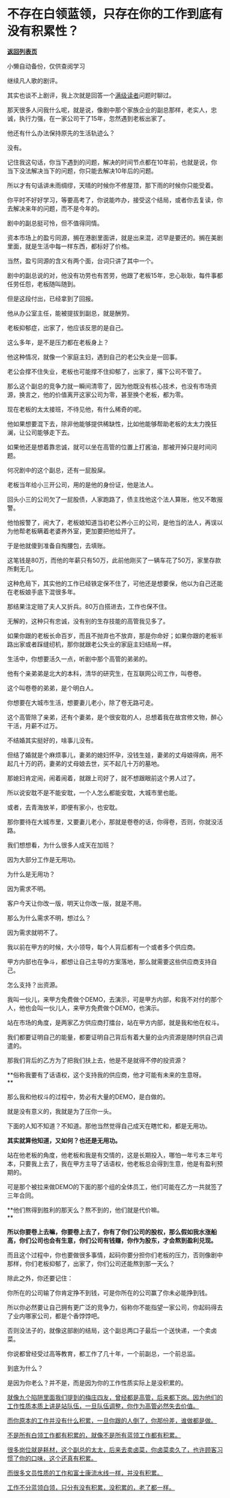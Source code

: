 # 不存在白领蓝领，只存在你的工作到底有没有积累性？

[**返回列表页**](/gzh/记忆承载3)

小懒自动备份，仅供查阅学习

继续凡人歌的剧评。

其实也谈不上剧评，我上次就是回答一个[满级读者](http://mp.weixin.qq.com/s?__biz=MzkwMzQ1MzczOQ==&mid=2247484189&idx=1&sn=149fe7658babb1b93bffe59e4d02e465&chksm=c0974e59f7e0c74f63da8663994a27f09612a74e625cccda6a2a93dd419fc830e885d51d8993&scene=21#wechat_redirect)问题时聊过。  

那天很多人问我什么呢，就是说，像剧中那个家族企业的副总那样，老实人，忠诚，执行力强，在一家公司干了15年，忽然遇到老板出家了。  

他还有什么办法保持原先的生活轨迹么？  

没有。  

记住我这句话，你当下遇到的问题，解决的时间节点都在10年前，也就是说，你当下没法解决当下的问题，你只能去解决10年后的问题。

所以才有句话讲未雨绸缪，天晴的时候你不修屋顶，那下雨的时候你只能受着。  

你平时不好好学习，等要高考了，你说能咋办，接受这个结局，或者你去复读，你去解决来年的问题，而不是今年的。

剧中的副总挺可怜，但不值得同情。  

资本市场上的盈亏同源，搁在港剧里面讲，就是出来混，迟早是要还的。搁在美剧里面，就是生活中每一样东西，都标好了价格。

当然，盈亏同源的含义有两个面，台词只讲了其中一个。

剧中的副总说的对，他没有功劳也有苦劳，他跟了老板15年，忠心耿耿，每件事都任劳任怨，老板随叫随到。  

但是这段付出，已经拿到了回报。  

他从办公室主任，能被提拔到副总，就是酬劳。

老板抑郁症，出家了，他应该反思的是自己。  

这么多年，是不是压力都在老板身上？  

他这种情况，就像一个家庭主妇，遇到自己的老公失业是一回事。  

老公会撑不住失业，老板也可能撑不住抑郁了，出家了，撂下公司不管了。  

那么这个副总的竞争力就一瞬间清零了，因为他既没有核心技术，也没有市场资源，换言之，他的价值离开这家公司为零，甚至换个老板，都为零。  

现在老板的太太接班，不待见他，有什么稀奇的呢。  

他如果想要混下去，除非他能够提供稀缺性，比如他能够帮助老板的太太力挽狂澜，让公司能够走下去。  

如果他还是想着靠忠诚，就可以坐在高管的位置上打酱油，那被开掉只是时间问题。

何况剧中的这个副总，还有一屁股屎。  

老板当年给小三开公司，用的是他的身份证，他是法人。

回头小三的公司欠了一屁股债，人家跑路了，债主找他这个法人算账，他又不敢报警。

他怕报警了，闹大了，老板娘知道当初老公养小三的公司，是他当的法人，再误以为他帮老板瞒着老婆养外室，更加要把他给开了。

于是他就傻到准备自掏腰包，去填账。

这笔钱是80万，而他的年薪只有50万，此前他刚买了一辆车花了50万，家里存款所剩无几。

这种危局下，其实他的工作已经铁定保不住了，可他还是想要保，他以为自己还能在老板娘手底下混很多年。  

那结果注定赔了夫人又折兵。80万白搭进去，工作也保不住。  

无解的，这种只有忠诚，没有别的生存技能的高管我见多了。  

如果你跟的老板长命百岁，而且不抛弃也不放弃，那是你命好；如果你跟的老板半路出家或者踩缝纫机，那你就跟老公失业的家庭主妇结局一样。  

生活中，你想要活久一点，听剧中那个高管的弟弟的。

他有个亲弟弟是北大的本科，清华的研究生，在互联网公司工作，叫卷卷。

这个叫卷卷的弟弟，是个明白人。

你想要在大城市生活，想要妻儿老小，除了卷无路可走。  

这个高管除了亲弟，还有个妻弟，是个很安耽的人，总想着我在故宫修文物，醉心干活，月薪不过万。  

不结婚其实挺好的，啥事儿没有。  

但结了婚就是个麻烦事儿，妻弟的媳妇怀孕，没钱生娃，妻弟的丈母娘得病，用不起几十万的药，妻弟的丈母娘去世，买不起几十万的墓地。  

那媳妇肯定闹，闹着闹着，就跟上司好了，就不想跟眼前这个男人过了。

所以说安耽不是不能安耽，一个人怎么都能安耽，大城市里也能。  

或者，去青海放羊，即便有家小，也安耽。

那你要待在大城市里，又要妻儿老小，那就是卷卷的话，你得卷，否则，你就没活路。

我们想想看，为什么很多人成天在加班？  

因为大部分工作是无用功。

为什么是无用功？

因为需求不明。

客户今天让你改一版，明天让你改一版，就是不用。  

那么为什么需求不明，想过么？

因为需求就明不了。  

我以前在甲方的时候，大小领导，每个人背后都有一个或者多个供应商。  

甲方内部也在争斗，都想让自己主导的方案落地，那么就需要这些供应商支持自己。  

怎么支持？出资源。

我叫一伙儿，来甲方免费做个DEMO，去演示，可是甲方内部，和我不对付的那个人，他也会叫一伙儿人，来甲方免费做个DEMO，也演示。  

站在市场的角度，是两家乙方供应商打擂台，站在甲方内部，就是我和他在权斗。  

我们都要证明自己的能量，都要证明自己背后有着大量的业内资源是随时供自己调遣的。  

那我们背后的乙方为了把我们扶上去，他是不是就得不停的投资源？  

 **俗称我要有了话语权，这个支持我的供应商，他才可能有未来的生意呀。  
**

那么我和他权斗的过程中，势必有大量的DEMO，是白做的。  

就是没有意义的，我就是为了压你一头。  

下面的人知不知道？不知道。那他当然觉得自己成天在瞎忙和，都是无用功。  

 **其实就算他知道，又如何？也还是无用功。**

站在他老板的角度，他老板和我是有交情的，这是长期投入，哪怕一年亏本三年亏本，只要我上去了，我在甲方主导了话语权，他老板总会得到生意，他是有盈利预期的。

可是那个被拉来做DEMO的下面的那个组的全体员工，他们可能在乙方一共就签了三年合同。

 **他们熬得到胜利的那天么？熬不到的，他们就是代价嘛。  
**

 **所以你要卷上去嘛，你要卷上去了，你有了你们公司的股权，那么假如我水涨船高，你们公司也会有生意，你们公司有钱赚，你作为股东，才会熬到盈利兑现。**

而且这个过程中，你也要做很多事情，起码你要分担你们老板的压力，否则像剧中那样，你们老板抑郁了，出家了，你们公司还能熬到那一天么？

除此之外，你还要记住：

你所在的公司输了你肯定挣不到钱，可是你所在的公司赢了你未必能挣到钱。

所以你必然要让自己拥有更广泛的竞争力，俗称你不能指望一家公司，你起码得去了业内哪家公司，都是个香饽饽吧。

否则没法子的，就像这部剧的结局，这个副总两口子最后一个送快递，一个卖卤菜。  

你说都曾经受过高等教育，都工作了几十年，一个前副总，一个前总监。  

到底为什么？

是因为你老么？并不是，而是因为你的工作性质实际上是没积累的。  

[就像九个陷阱里面我们提到的梅庄四友，曾经都是高管，后来都下岗。因为他们的工作性质本质上讲是站队伍，一旦队伍调整，你作为高管必然失去价值。](http://mp.weixin.qq.com/s?__biz=Mzg4MTg2MzU3Mg==&mid=2247484421&idx=1&sn=d40fcf24bb6af0fc107d2721d14a1438&chksm=cf5e3afef829b3e8e834020f556e6da9f726d62b3af7fd7c876be560d870b6a32eceff01fd27&scene=21#wechat_redirect)

[而你原本的工作并没有什么积累，一旦你跟的人倒了，你那份差，谁做都是做。](http://mp.weixin.qq.com/s?__biz=Mzg4MTg2MzU3Mg==&mid=2247484421&idx=1&sn=d40fcf24bb6af0fc107d2721d14a1438&chksm=cf5e3afef829b3e8e834020f556e6da9f726d62b3af7fd7c876be560d870b6a32eceff01fd27&scene=21#wechat_redirect)

[不是所有白领工作都有积累的，就像不是所有蓝领工作都有积累。  
](http://mp.weixin.qq.com/s?__biz=Mzg4MTg2MzU3Mg==&mid=2247484421&idx=1&sn=d40fcf24bb6af0fc107d2721d14a1438&chksm=cf5e3afef829b3e8e834020f556e6da9f726d62b3af7fd7c876be560d870b6a32eceff01fd27&scene=21#wechat_redirect)

[很多岗位就是耗材，这个副总的太太，后来去卖卤菜，你卤菜卖久了，也许顾客习惯了你的口味，这个还真有积累。](http://mp.weixin.qq.com/s?__biz=Mzg4MTg2MzU3Mg==&mid=2247484421&idx=1&sn=d40fcf24bb6af0fc107d2721d14a1438&chksm=cf5e3afef829b3e8e834020f556e6da9f726d62b3af7fd7c876be560d870b6a32eceff01fd27&scene=21#wechat_redirect)

[而很多文员性质的工作和富士康流水线一样，并没有积累。](http://mp.weixin.qq.com/s?__biz=Mzg4MTg2MzU3Mg==&mid=2247484421&idx=1&sn=d40fcf24bb6af0fc107d2721d14a1438&chksm=cf5e3afef829b3e8e834020f556e6da9f726d62b3af7fd7c876be560d870b6a32eceff01fd27&scene=21#wechat_redirect)

[工作不分蓝领白领，只分有没有积累，没积累的，老了都一样。](http://mp.weixin.qq.com/s?__biz=Mzg4MTg2MzU3Mg==&mid=2247484421&idx=1&sn=d40fcf24bb6af0fc107d2721d14a1438&chksm=cf5e3afef829b3e8e834020f556e6da9f726d62b3af7fd7c876be560d870b6a32eceff01fd27&scene=21#wechat_redirect)

